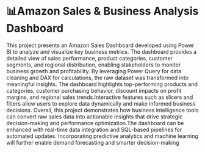 # 📊Amazon Sales & Business Analysis Dashboard

This project presents an Amazon Sales Dashboard developed using Power BI to analyze and visualize key business metrics. The dashboard provides a detailed view of sales performance, product categories, customer segments, and regional distribution, enabling stakeholders to monitor business growth and profitability. By leveraging  Power Query for data cleaning and DAX for calculations, the raw dataset was transformed into meaningful insights. The dashboard highlights top-performing products and categories, customer purchasing behavior, discount impacts on profit margins, and  regional sales trends.Interactive features such as slicers and filters allow users to explore data dynamically and make informed business decisions. 
Overall, this project demonstrates how business intelligence tools can convert raw sales data into actionable insights that drive strategic decision-making and performance optimization.The dashboard can be enhanced with real-time data integration and SQL-based pipelines for automated updates. Incorporating predictive analytics and machine learning will further enable demand forecasting and smarter decision-making
